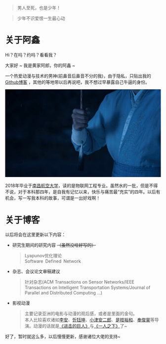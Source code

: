 > 男人至死，也是少年！

> 少年不识爱恨一生最心动  

# 关于阿鑫  

Hi？在吗？约吗？看看我？  

大家好 ~ 我是黄家阿郎，你的阿鑫 ~  

一个热爱动漫与技术的男神(前鼻音后鼻音不分的我)，由于隐私，只贴出我的[Github博客](https://xinh79.github.io/) ，其他的等地带以后再说吧，我不想过早暴露自己牛逼的身份。

![雨中的蓝二](/img/cql_laner_rain.png)  

2018年毕业于[南昌航空大学](https://baike.baidu.com/item/%E5%8D%97%E6%98%8C%E8%88%AA%E7%A9%BA%E5%A4%A7%E5%AD%A6)，读的是物联网工程专业。虽然水的一批，但是不得不说，对于本科那四年，是自我有记忆以来，快乐与痛苦最“充实”的四年。以后有机会，写一写我本科的故事，可谓是一出好戏啊！

# 关于博客  

以后将会在这里更新以下内容：  
* 研究生期间的研究内容 ~~（虽然没啥好写的）~~  
  > Lyapunov优化理论  
  > Software Defined Network  

* 杂志、会议论文审稿建议  
  > 针对杂志(ACM Transactions on Sensor Networks/IEEE Transactions on Intelligent Transportation Systems/Journal of Parallel and Distributed Computing  ...) 

* 影视动漫  
  > 主要记录亚洲的电影与动漫的观后感，或者是里面的金句。  
  > 本人比较喜欢诸如[李安](https://baike.baidu.com/item/%E6%9D%8E%E5%AE%89/16812?fr=aladdin)、[忻钰坤](https://baike.baidu.com/item/%E5%BF%BB%E9%92%B0%E5%9D%A4/15871052?fr=aladdin)、[小津安二郎](https://baike.baidu.com/item/%E5%B0%8F%E6%B4%A5%E5%AE%89%E4%BA%8C%E9%83%8E/4387430?fr=aladdin)、[是枝裕和](https://baike.baidu.com/item/%E6%98%AF%E6%9E%9D%E8%A3%95%E5%92%8C/5118528?fr=aladdin)、[奉俊昊](https://baike.baidu.com/item/%E5%A5%89%E4%BF%8A%E6%98%8A/7607802?fr=aladdin)等导演。动漫的话就是[《进击的巨人》](https://baike.baidu.com/item/%E8%BF%9B%E5%87%BB%E7%9A%84%E5%B7%A8%E4%BA%BA/65641)与[《一人之下》](https://baike.baidu.com/item/%E4%B8%80%E4%BA%BA%E4%B9%8B%E4%B8%8B/19685729)了~    

好了，暂时就这么多，以后慢慢更新，感谢诸位大佬的支持~
